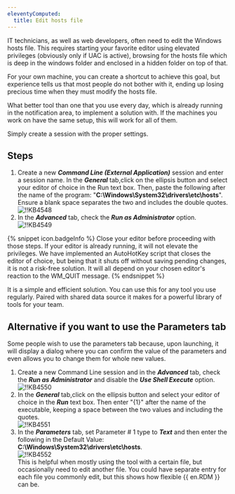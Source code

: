 ```yaml
---
eleventyComputed:
  title: Edit hosts file
---
```

IT technicians, as well as web developers, often need to edit the Windows hosts file. This requires starting your favorite editor using elevated privileges (obviously only if UAC is active), browsing for the hosts file which is deep in the windows folder and enclosed in a hidden folder on top of that.

For your own machine, you can create a shortcut to achieve this goal, but experience tells us that most people do not bother with it, ending up losing precious time when they must modify the hosts file.

What better tool than one that you use every day, which is already running in the notification area, to implement a solution with. If the machines you work on have the same setup, this will work for all of them.

Simply create a session with the proper settings.

## Steps

1. Create a new ***Command Line (External Application)*** session and enter a session name. In the ***General*** tab,click on the ellipsis button and select your editor of choice in the Run text box. Then, paste the following after the name of the program: "**C:\Windows\System32\drivers\etc\hosts**". Ensure a blank space separates the two and includes the double quotes.  
![!!KB4548](https://webdevolutions.azureedge.net/docs/en/kb/KB4548.png)
1. In the ***Advanced*** tab, check the ***Run as Administrator*** option.  
![!!KB4549](https://webdevolutions.azureedge.net/docs/en/kb/KB4549.png)  

{% snippet icon.badgeInfo %}
Close your editor before proceeding with those steps. If your editor is already running, it will not elevate the privileges. We have implemented an AutoHotKey script that closes the editor of choice, but being that it shuts off without saving pending changes, it is not a risk-free solution. It will all depend on your chosen editor's reaction to the WM_QUIT message.
{% endsnippet %}

It is a simple and efficient solution. You can use this for any tool you use regularly. Paired with shared data source it makes for a powerful library of tools for your team.

## Alternative if you want to use the Parameters tab

Some people wish to use the parameters tab because, upon launching, it will display a dialog where you can confirm the value of the parameters and even allows you to change them for whole new values.

1. Create a new Command Line session and in the ***Advanced*** tab, check the ***Run as Administrator*** and disable the ***Use Shell Execute*** option.  
![!!KB4550](https://webdevolutions.azureedge.net/docs/en/kb/KB4550.png)
1. In the ***General*** tab,click on the ellipsis button and select your editor of choice in the ***Run*** text box. Then enter "{1}" after the name of the executable, keeping a space between the two values and including the quotes.  
![!!KB4551](https://webdevolutions.azureedge.net/docs/en/kb/KB4551.png)
1. In the ***Parameters*** tab, set Parameter # 1 type to ***Text*** and then enter the following in the Default Value: **C:\Windows\System32\drivers\etc\hosts**.  
![!!KB4552](https://webdevolutions.azureedge.net/docs/en/kb/KB4552.png)  
This is helpful when mostly using the tool with a certain file, but occasionally need to edit another file. You could have separate entry for each file you commonly edit, but this shows how flexible {{ en.RDM }} can be.
